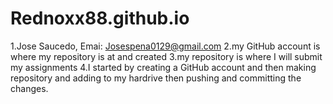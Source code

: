 # Rednoxx88.github.io

1.Jose Saucedo, Emai: Josespena0129@gmail.com
2.my GitHub account is where my repository is at and created
3.my repository is where I will submit my assignments 
4.I started by creating a GitHub account and then making repository and adding to my hardrive then pushing and committing the changes.
 

